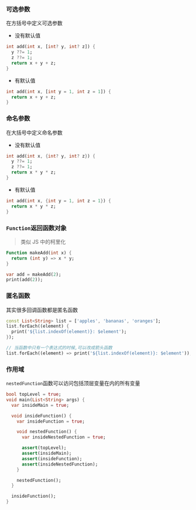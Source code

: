 ### 可选参数

在方括号中定义可选参数

- 没有默认值

```dart
int add(int x, [int? y, int? z]) {
  y ??= 1;
  z ??= 1;
  return x + y + z;
}
```

- 有默认值

```dart
int add(int x, [int y = 1, int z = 1]) {
  return x + y + z;
}
```

### 命名参数

在大括号中定义命名参数

- 没有默认值

```dart
int add(int x, {int? y, int? z}) {
  y ??= 1;
  z ??= 1;
  return x * y * z;
}
```

- 有默认值

```dart
int add(int x, {int y = 1, int z = 1}) {
  return x * y * z;
}
```

### `Function`返回函数对象

> 类似 JS 中的柯里化

```dart
Function makeAdd(int x) {
  return (int y) => x * y;
}

var add = makeAdd(2);
print(add(2));
```

### 匿名函数

其实很多回调函数都是匿名函数

```dart
const List<String> list = ['apples', 'bananas', 'oranges'];
list.forEach((element) {
  print('${list.indexOf(element)}: $element');
});

// 当函数中只有一个表达式的时候,可以改成箭头函数
list.forEach((element) => print('${list.indexOf(element)}: $element'));
```

### 作用域

`nestedFunction`函数可以访问包括顶层变量在内的所有变量

```dart
bool topLevel = true;
void main(List<String> args) {
  var insideMain = true;

  void insideFunction() {
    var insideFunction = true;

    void nestedFunction() {
      var insideNestedFunction = true;

      assert(topLevel);
      assert(insideMain);
      assert(insideFunction);
      assert(insideNestedFunction);
    }

    nestedFunction();
  }

  insideFunction();
}
```
